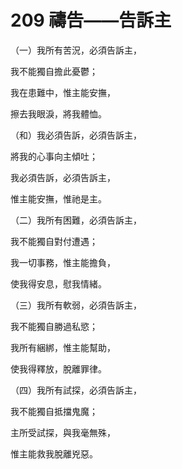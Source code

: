 # 209 禱告——告訴主

（一）我所有苦況，必須告訴主，

我不能獨自擔此憂鬱；

我在患難中，惟主能安撫，

擦去我眼淚，將我體恤。

（和）我必須告訴，必須告訴主，

將我的心事向主傾吐；

我必須告訴，必須告訴主，

惟主能安撫，惟祂是主。

（二）我所有困難，必須告訴主，

我不能獨自對付遭遇；

我一切事務，惟主能擔負，

使我得安息，慰我情緒。

（三）我所有軟弱，必須告訴主，

我不能獨自勝過私慾；

我所有綑綁，惟主能幫助，

使我得釋放，脫離罪律。

（四）我所有試探，必須告訴主，

我不能獨自抵擋鬼魔；

主所受試探，與我毫無殊，

惟主能救我脫離兇惡。

